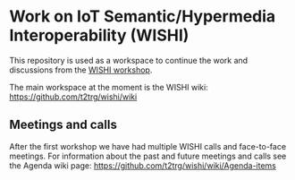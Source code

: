 # Work on IoT Semantic/Hypermedia Interoperability (WISHI)
This repository is used as a workspace to continue the work and discussions from the [WISHI workshop](https://github.com/t2trg/2017-07-wishi). 

The main workspace at the moment is the WISHI wiki: https://github.com/t2trg/wishi/wiki

## Meetings and calls

After the first workshop we have had multiple WISHI calls and face-to-face meetings. For information about the past and future meetings and calls see the Agenda wiki page: https://github.com/t2trg/wishi/wiki/Agenda-items
